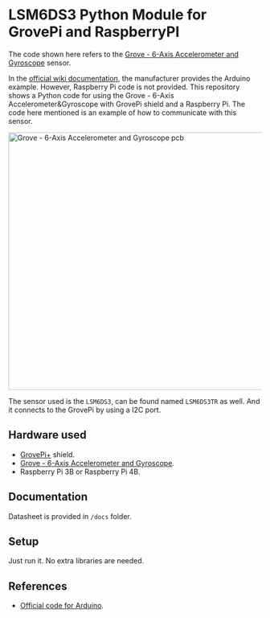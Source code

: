 # LSM6DS3 Python Module for GrovePi and RaspberryPI

The code shown here refers to
the [Grove - 6-Axis Accelerometer and Gyroscope](https://www.seeedstudio.com/Grove-6-Axis-Accelerometer-Gyroscope.html)
sensor.

In the [official wiki documentation](https://wiki.seeedstudio.com/Grove-6-Axis_AccelerometerAndGyroscope/), 
the manufacturer provides the Arduino example. However, Raspberry Pi code is not provided. This repository
shows a Python code for using the Grove - 6-Axis Accelerometer&amp;Gyroscope with GrovePi shield and
a Raspberry Pi. The code here mentioned is an example of how to communicate with this sensor.

<img width="512" src="./docs/Grove-6-Axis_AccelerometerAndGyroscope_components_view_1200_s.jpg" alt="Grove - 6-Axis Accelerometer and Gyroscope pcb"/>

The sensor used is the `LSM6DS3`, can be found named `LSM6DS3TR` as well. And it connects to the
GrovePi by using a I2C port.

## Hardware used

- [GrovePi+](https://www.seeedstudio.com/GrovePi.html) shield.
- [Grove - 6-Axis Accelerometer and Gyroscope](https://www.seeedstudio.com/Grove-6-Axis-Accelerometer-Gyroscope.html).
- Raspberry Pi 3B or Raspberry Pi 4B.

## Documentation

Datasheet is provided in `/docs` folder.

## Setup

Just run it. No extra libraries are needed.

## References

- [Official code for Arduino](https://github.com/Seeed-Studio/Seeed_Arduino_LSM6DS3).
